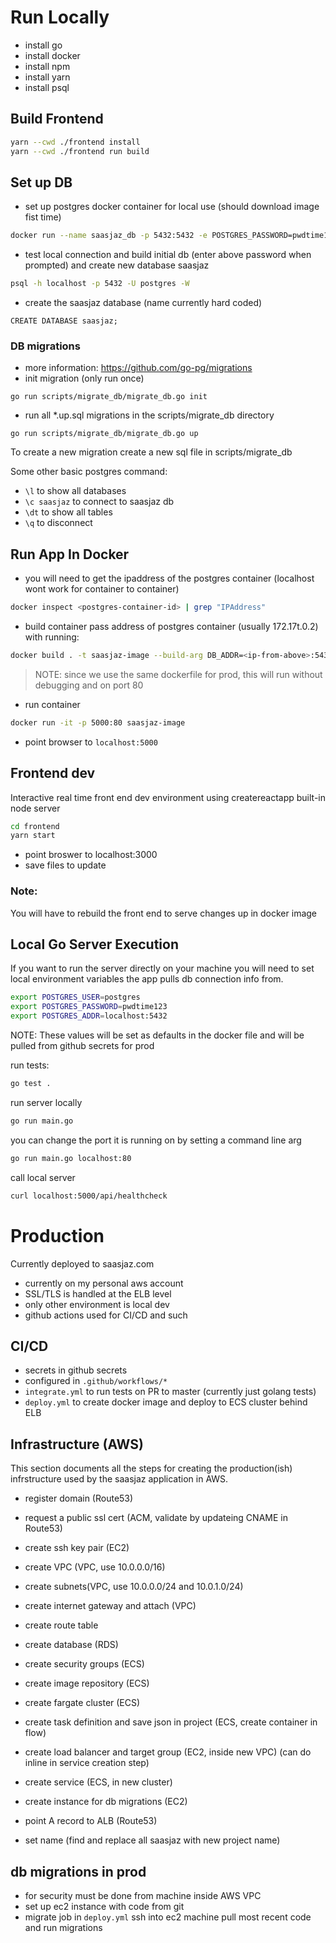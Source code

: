 # Run Locally

- install go
- install docker
- install npm
- install yarn
- install psql

## Build Frontend

```bash
yarn --cwd ./frontend install
yarn --cwd ./frontend run build
```

## Set up DB

- set up postgres docker container for local use (should download image fist time)

```bash
docker run --name saasjaz_db -p 5432:5432 -e POSTGRES_PASSWORD=pwdtime123 -d postgres
```

- test local connection and build initial db (enter above password when prompted) and create new database saasjaz

```bash
psql -h localhost -p 5432 -U postgres -W
```

- create the saasjaz database (name currently hard coded)

```
CREATE DATABASE saasjaz;
```

### DB migrations

- more information: https://github.com/go-pg/migrations
- init migration (only run once)

```
go run scripts/migrate_db/migrate_db.go init
```

- run all \*.up.sql migrations in the scripts/migrate_db directory

```
go run scripts/migrate_db/migrate_db.go up
```

To create a new migration create a new sql file in scripts/migrate_db

Some other basic postgres command:

- `\l` to show all databases
- `\c saasjaz` to connect to saasjaz db
- `\dt` to show all tables
- `\q` to disconnect

## Run App In Docker

- you will need to get the ipaddress of the postgres container (localhost wont work for container to container)

```bash
docker inspect <postgres-container-id> | grep "IPAddress"
```

- build container pass address of postgres container (usually 172.17t.0.2) with running:

```bash
docker build . -t saasjaz-image --build-arg DB_ADDR=<ip-from-above>:5432
```

> NOTE: since we use the same dockerfile for prod, this will run without debugging and on port 80

- run container

```bash
docker run -it -p 5000:80 saasjaz-image
```

- point browser to `localhost:5000`

## Frontend dev

Interactive real time front end dev environment using createreactapp built-in node server

```bash
cd frontend
yarn start
```

- point broswer to localhost:3000
- save files to update

### Note:

You will have to rebuild the front end to serve changes up in docker image

## Local Go Server Execution

If you want to run the server directly on your machine you will need to set
local environment variables the app pulls db connection info from.

```bash
export POSTGRES_USER=postgres
export POSTGRES_PASSWORD=pwdtime123
export POSTGRES_ADDR=localhost:5432
```

NOTE: These values will be set as defaults in the docker file and will be pulled from github secrets for prod

run tests:

```bash
go test .
```

run server locally

```bash
go run main.go
```

you can change the port it is running on by setting a command line arg

```bash
go run main.go localhost:80
```

call local server

```bash
curl localhost:5000/api/healthcheck
```

# Production

Currently deployed to saasjaz.com

- currently on my personal aws account
- SSL/TLS is handled at the ELB level
- only other environment is local dev
- github actions used for CI/CD and such

## CI/CD

- secrets in github secrets
- configured in `.github/workflows/*`
- `integrate.yml` to run tests on PR to master (currently just golang tests)
- `deploy.yml` to create docker image and deploy to ECS cluster behind ELB

## Infrastructure (AWS)

This section documents all the steps for creating the production(ish)
infrstructure used by the saasjaz application in AWS.

- register domain (Route53)
- request a public ssl cert (ACM, validate by updateing CNAME in Route53)
- create ssh key pair (EC2)

- create VPC (VPC, use 10.0.0.0/16)
- create subnets(VPC, use 10.0.0.0/24 and 10.0.1.0/24)
- create internet gateway and attach (VPC)
- create route table

- create database (RDS)
- create security groups (ECS)

- create image repository (ECS)
- create fargate cluster (ECS)
- create task definition and save json in project (ECS, create container in flow)
- create load balancer and target group (EC2, inside new VPC) (can do inline in service creation step)
- create service (ECS, in new cluster)

- create instance for db migrations (EC2)

- point A record to ALB (Route53)
- set name (find and replace all saasjaz with new project name)

## db migrations in prod

- for security must be done from machine inside AWS VPC
- set up ec2 instance with code from git
- migrate job in `deploy.yml` ssh into ec2 machine pull most recent code and run migrations
